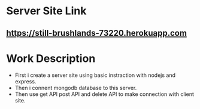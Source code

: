 # Server Site Link
## https://still-brushlands-73220.herokuapp.com

# Work Description
* First i create a server site using basic instraction with nodejs and express.
* Then i connent mongodb database to this server.
* Then use get API post API and delete API to make connection with client site.

